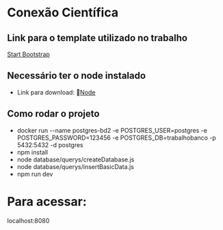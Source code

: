 # Conexão Científica

## Link para o template utilizado no trabalho 
[Start Bootstrap](https://startbootstrap.com/theme/personal)

## Necessário ter o node instalado
- Link para download: 🔗[Node](https://nodejs.org/en)

## Como rodar o projeto
- docker run --name postgres-bd2 -e POSTGRES_USER=postgres -e POSTGRES_PASSWORD=123456 -e POSTGRES_DB=trabalhobanco -p 5432:5432 -d postgres
- npm install
- node database/querys/createDatabase.js
- node database/querys/insertBasicData.js
- npm run dev

# Para acessar:
localhost:8080